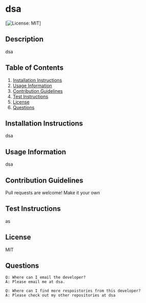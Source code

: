 # dsa 
[![License: MIT](https://img.shields.io/github/MIT/choilina16/09-Professional-README-Generator?style=flat-square)]

## Description
dsa

## Table of Contents
1. [Installation Instructions](#installation-instructions)
2. [Usage Information](#usage-information)
3. [Contribution Guidelines](#contribution-guidelines)
4. [Test Instructions](#test-instructions)
5. [License](#license)
6. [Questions](#questions)

## Installation Instructions
dsa

## Usage Information 
dsa

## Contribution Guidelines 
Pull requests are welcome! Make it your own

## Test Instructions 
as

## License 
MIT

## Questions
    Q: Where can I email the developer? 
    A: Please email me at dsa.

    Q: Where can I find more respoistories from this developer?
    A: Please check out my other repositories at dsa
